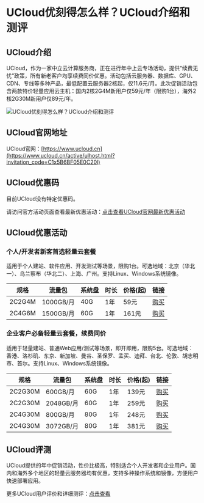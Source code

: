 # UCloud优刻得怎么样？UCloud介绍和测评

## UCloud介绍

UCloud，作为一家中立云计算服务商，正在进行年中上云专场活动，提供“续费无忧”政策，所有新老客户均享续费同价优惠。活动包括云服务器、数据库、GPU、CDN、专线等多种产品，最低配置云服务器2核起，仅11.6元/月。此次促销活动包含两款特价轻量应用云主机：国内2核2G4M新用户仅59元/年（限购1台），海外2核2G30M新用户仅89元/年。

![UCloud优刻得怎么样？UCloud介绍和测评](https://github.com/user-attachments/assets/d04e0ec4-56f0-4eb7-a8b6-31c0ebb3282a)

## UCloud官网地址

UCloud官网：[https://www.ucloud.cn](https://www.ucloud.cn/active/ulhost.html?invitation_code=C1x5B6BF05E0C20l)

## UCloud优惠码

目前UCloud没有特定优惠码。

请访问官方活动页面查看最新优惠活动：[点击查看UCloud官网最新优惠活动](https://www.ucloud.cn/active/ulhost.html?invitation_code=C1x5B6BF05E0C20l)

## UCloud优惠活动

### 个人/开发者新客首选轻量云套餐

适用于个人建站、软件应用、开发测试等场景，限购1台。可选地域：北京（华北一）、乌兰察布（华北二）、上海、广州。支持Linux、Windows系统镜像。

| 规格   | 流量包      | 系统盘 | 时长 | 价格(起) | 链接                                      |
|--------|-------------|--------|------|----------|-------------------------------------------|
| 2C2G4M | 1000GB/月   | 40G    | 1年  | 59元     | [购买](https://www.ucloud.cn/active/ulhost.html?invitation_code=C1x5B6BF05E0C20) |
| 2C4G6M | 1500GB/月   | 60G    | 1年  | 161元    | [购买](https://www.ucloud.cn/active/ulhost.html?invitation_code=C1x5B6BF05E0C20) |

### 企业客户必备轻量云套餐，续费同价

适用于轻量建站、普通Web应用/测试等场景，即开即用，限购5台。可选地域：香港、洛杉矶、东京、新加坡、曼谷、圣保罗、孟买、迪拜、台北、伦敦、胡志明市、首尔。支持Linux、Windows系统镜像。

| 规格     | 流量包     | 系统盘 | 时长 | 价格(起) | 链接                                      |
|----------|------------|--------|------|----------|-------------------------------------------|
| 2C2G30M  | 600GB/月   | 60G    | 1年  | 139元    | [购买](https://www.ucloud.cn/active/ulhost.html?invitation_code=C1x5B6BF05E0C20) |
| 2C2G30M  | 2048GB/月  | 60G    | 1年  | 259元    | [购买](https://www.ucloud.cn/active/ulhost.html?invitation_code=C1x5B6BF05E0C20) |
| 2C4G30M  | 800GB/月   | 80G    | 1年  | 248元    | [购买](https://www.ucloud.cn/active/ulhost.html?invitation_code=C1x5B6BF05E0C20) |
| 2C4G30M  | 3072GB/月  | 80G    | 1年  | 381元    | [购买](https://www.ucloud.cn/active/ulhost.html?invitation_code=C1x5B6BF05E0C20) |

## UCloud评测

UCloud提供的年中促销活动，性价比极高，特别适合个人开发者和企业用户。国内和海外多个地区的轻量云服务器均有优惠，支持多种操作系统和镜像，方便用户快速部署应用。

更多UCloud用户评价和详细测评：[点击查看](https://www.ucloud.cn/active/ulhost.html?invitation_code=C1x5B6BF05E0C20l)
